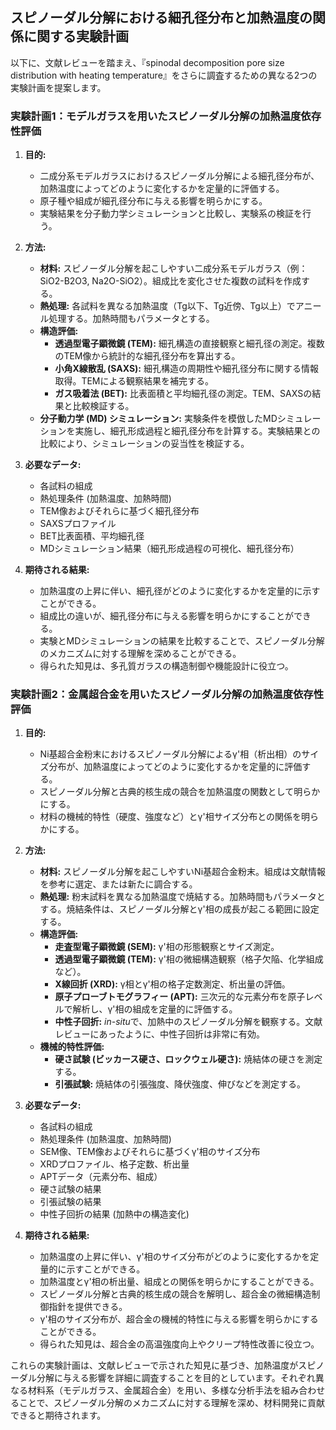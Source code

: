 ## スピノーダル分解における細孔径分布と加熱温度の関係に関する実験計画

以下に、文献レビューを踏まえ、『spinodal decomposition pore size distribution with heating temperature』をさらに調査するための異なる2つの実験計画を提案します。

### 実験計画1：モデルガラスを用いたスピノーダル分解の加熱温度依存性評価

1.  **目的:**

    *   二成分系モデルガラスにおけるスピノーダル分解による細孔径分布が、加熱温度によってどのように変化するかを定量的に評価する。
    *   原子種や組成が細孔径分布に与える影響を明らかにする。
    *   実験結果を分子動力学シミュレーションと比較し、実験系の検証を行う。

2.  **方法:**

    *   **材料:** スピノーダル分解を起こしやすい二成分系モデルガラス（例：SiO2-B2O3, Na2O-SiO2）。組成比を変化させた複数の試料を作成する。
    *   **熱処理:** 各試料を異なる加熱温度（Tg以下、Tg近傍、Tg以上）でアニール処理する。加熱時間もパラメータとする。
    *   **構造評価:**
        *   **透過型電子顕微鏡 (TEM):** 細孔構造の直接観察と細孔径の測定。複数のTEM像から統計的な細孔径分布を算出する。
        *   **小角X線散乱 (SAXS):** 細孔構造の周期性や細孔径分布に関する情報取得。TEMによる観察結果を補完する。
        *   **ガス吸着法 (BET):** 比表面積と平均細孔径の測定。TEM、SAXSの結果と比較検証する。
    *   **分子動力学 (MD) シミュレーション:** 実験条件を模倣したMDシミュレーションを実施し、細孔形成過程と細孔径分布を計算する。実験結果との比較により、シミュレーションの妥当性を検証する。

3.  **必要なデータ:**

    *   各試料の組成
    *   熱処理条件 (加熱温度、加熱時間)
    *   TEM像およびそれらに基づく細孔径分布
    *   SAXSプロファイル
    *   BET比表面積、平均細孔径
    *   MDシミュレーション結果（細孔形成過程の可視化、細孔径分布）

4.  **期待される結果:**

    *   加熱温度の上昇に伴い、細孔径がどのように変化するかを定量的に示すことができる。
    *   組成比の違いが、細孔径分布に与える影響を明らかにすることができる。
    *   実験とMDシミュレーションの結果を比較することで、スピノーダル分解のメカニズムに対する理解を深めることができる。
    *   得られた知見は、多孔質ガラスの構造制御や機能設計に役立つ。

### 実験計画2：金属超合金を用いたスピノーダル分解の加熱温度依存性評価

1.  **目的:**

    *   Ni基超合金粉末におけるスピノーダル分解によるγ'相（析出相）のサイズ分布が、加熱温度によってどのように変化するかを定量的に評価する。
    *   スピノーダル分解と古典的核生成の競合を加熱温度の関数として明らかにする。
    *   材料の機械的特性（硬度、強度など）とγ'相サイズ分布との関係を明らかにする。

2.  **方法:**

    *   **材料:** スピノーダル分解を起こしやすいNi基超合金粉末。組成は文献情報を参考に選定、または新たに調合する。
    *   **熱処理:** 粉末試料を異なる加熱温度で焼結する。加熱時間もパラメータとする。焼結条件は、スピノーダル分解とγ'相の成長が起こる範囲に設定する。
    *   **構造評価:**
        *   **走査型電子顕微鏡 (SEM):** γ'相の形態観察とサイズ測定。
        *   **透過型電子顕微鏡 (TEM):** γ'相の微細構造観察（格子欠陥、化学組成など）。
        *   **X線回折 (XRD):** γ相とγ'相の格子定数測定、析出量の評価。
        *   **原子プローブトモグラフィー (APT):** 三次元的な元素分布を原子レベルで解析し、γ'相の組成を定量的に評価する。
        *   **中性子回折:** *in-situ*で、加熱中のスピノーダル分解を観察する。文献レビューにあったように、中性子回折は非常に有効。
    *   **機械的特性評価:**
        *   **硬さ試験 (ビッカース硬さ、ロックウェル硬さ):** 焼結体の硬さを測定する。
        *   **引張試験:** 焼結体の引張強度、降伏強度、伸びなどを測定する。

3.  **必要なデータ:**

    *   各試料の組成
    *   熱処理条件 (加熱温度、加熱時間)
    *   SEM像、TEM像およびそれらに基づくγ'相のサイズ分布
    *   XRDプロファイル、格子定数、析出量
    *   APTデータ（元素分布、組成）
    *   硬さ試験の結果
    *   引張試験の結果
    *   中性子回折の結果 (加熱中の構造変化)

4.  **期待される結果:**

    *   加熱温度の上昇に伴い、γ'相のサイズ分布がどのように変化するかを定量的に示すことができる。
    *   加熱温度とγ'相の析出量、組成との関係を明らかにすることができる。
    *   スピノーダル分解と古典的核生成の競合を解明し、超合金の微細構造制御指針を提供できる。
    *   γ'相のサイズ分布が、超合金の機械的特性に与える影響を明らかにすることができる。
    *   得られた知見は、超合金の高温強度向上やクリープ特性改善に役立つ。

これらの実験計画は、文献レビューで示された知見に基づき、加熱温度がスピノーダル分解に与える影響を詳細に調査することを目的としています。それぞれ異なる材料系（モデルガラス、金属超合金）を用い、多様な分析手法を組み合わせることで、スピノーダル分解のメカニズムに対する理解を深め、材料開発に貢献できると期待されます。